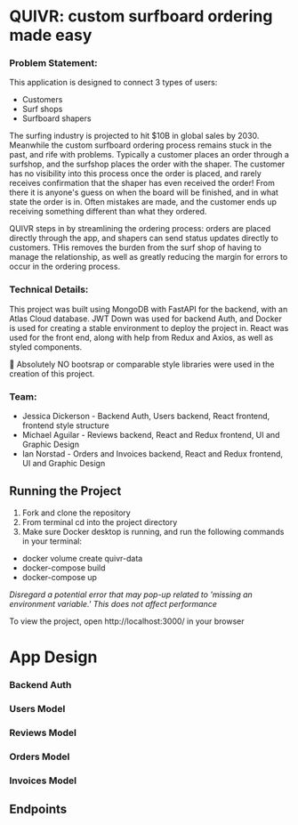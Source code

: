 # QUIVR: custom surfboard ordering made easy

### Problem Statement:

This application is designed to connect 3 types of users: 
- Customers 
- Surf shops
- Surfboard shapers

The surfing industry is projected to hit $10B in global sales by 2030. Meanwhile the custom surfboard ordering process remains stuck in the past, and rife with problems. Typically a customer places an order through a surfshop, and the surfshop places the order with the shaper. The customer has no visibility into this process once the order is placed, and rarely receives confirmation that the shaper has even received the order! From there it is anyone's guess on when the board will be finished, and in what state the order is in. Often mistakes are made, and the customer ends up receiving something different than what they ordered.

QUIVR steps in by streamlining the ordering process: orders are placed directly through the app, and shapers can send status updates directly to customers. THis removes the burden from the surf shop of having to manage the relationship, as well as greatly reducing the margin for errors to occur in the ordering process.

### Technical Details:
This project was built using MongoDB with FastAPI for the backend, with an Atlas Cloud database. JWT Down was used for backend Auth, and Docker is used for creating a stable environment to deploy the project in. React was used for the front end, along with help from Redux and Axios, as well as styled components.

:no_entry_sign:	Absolutely NO bootsrap or comparable style libraries were used in the creation of this project.

### Team:
* Jessica Dickerson - Backend Auth, Users backend, React frontend, frontend style structure
* Michael Aguilar - Reviews backend, React and Redux frontend, UI and Graphic Design
* Ian Norstad - Orders and Invoices backend, React and Redux frontend, UI and Graphic Design


## Running the Project

1. Fork and clone the repository
2. From terminal cd into the project directory
3. Make sure Docker desktop is running, and run the following commands in your terminal:
- docker volume create quivr-data
- docker-compose build
- docker-compose up

_Disregard a potential error that may pop-up related to 'missing an environment variable.' This does not affect performance_

To view the project, open http://localhost:3000/ in your browser

# App Design




### Backend Auth

### Users Model

### Reviews Model

### Orders Model

### Invoices Model


## Endpoints





